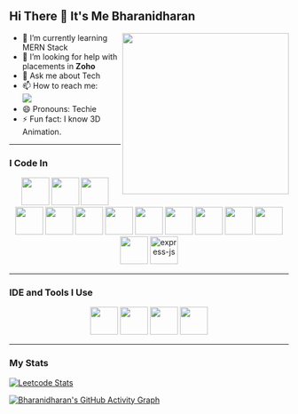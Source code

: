 ## Hi There 👋 It's Me Bharanidharan 

<img align="right" width="300" height="290" src="https://i.pinimg.com/originals/47/f0/34/47f0342cec72b800463bf003eac1257e.gif">   

- 🌱 I’m currently learning MERN Stack  
- 🤔 I’m looking for help with placements in **Zoho**  
- 💬 Ask me about Tech  
- 📫 How to reach me:  
  [<img src="https://img.shields.io/badge/LinkedIn-0077B5?style=for-the-badge&logo=linkedin&logoColor=white" />](https://www.linkedin.com/in/bharanidharan-k-a7b63a322/?originalSubdomain=in)  
- 😄 Pronouns: Techie  
- ⚡ Fun fact: I know 3D Animation.  

---

### I Code In
<p align="center">
  <img height="50" width="50" src="https://img.icons8.com/color/48/000000/python.png" /> 
  <img height="50" width="50" src="https://img.icons8.com/color/48/000000/c-programming.png" /> 
  <img height="50" width="50" src="https://img.icons8.com/color/48/000000/c-plus-plus-logo.png" /> 
  <img height="50" width="50" src="https://img.icons8.com/color/48/000000/java-coffee-cup-logo.png" /> 
  <img height="50" width="50" src="https://img.icons8.com/color/48/000000/html-5.png" /> 
  <img height="50" width="50" src="https://img.icons8.com/color/48/000000/css3.png" />  
  <img height="50" width="50" src="https://img.icons8.com/color/48/000000/bootstrap.png" /> 
  <img height="50" width="50" src="https://img.icons8.com/color/48/000000/javascript.png" /> 
  <img height="50" width="50" src="https://img.icons8.com/fluent/48/000000/arduino.png" /> 
  <img height="50" width="50" src="https://img.icons8.com/color/48/000000/react-native.png" />  
  <img height="50" width="50" src="https://img.icons8.com/color/48/000000/mysql-logo.png" /> 
  <img height="50" width="50" src="https://img.icons8.com/color/48/000000/mongodb.png" /> 
  <img height="50" width="50" src="https://img.icons8.com/color/48/000000/nodejs.png" /> 
  <img width="50" height="50" src="https://img.icons8.com/nolan/64/express-js.png" alt="express-js" />  
</p>
 

---

### IDE and Tools I Use
<p align="center">
  <img height="50" width="50" src="https://img.icons8.com/color/48/000000/visual-studio-code-2019.png" />  
  <img height="50" width="50" src="https://img.icons8.com/color/50/000000/git.png" />  
  <img height="50" width="50" src="https://img.icons8.com/color/48/000000/figma--v1.png" />  
  <img height="50" src="https://img.shields.io/badge/Netlify-00C7B7?style=for-the-badge&logo=netlify&logoColor=white" />  
</p>


---

### My Stats
[![Leetcode Stats](https://leetcard.jacoblin.cool/bharanidharankumaresan?theme=dark&font=Lexend&ext=contest)](https://leetcode.com/bharanidharankumaresan)  

[![Bharanidharan's GitHub Activity Graph](https://github-readme-activity-graph.vercel.app/graph?username=Bharani-dharan-k&bg_color=17000d&color=80ff80&line=80ffff&point=00ff40&area=true&hide_border=true)](https://github.com/ashutosh00710/github-readme-activity-graph)
